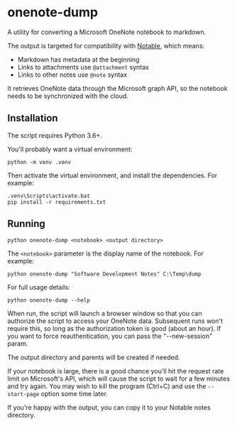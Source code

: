 onenote-dump
============

A utility for converting a Microsoft OneNote notebook to markdown.

The output is targeted for compatibility with
[Notable](https://github.com/notable/notable), which means:
* Markdown has metadata at the beginning
* Links to attachments use `@attachment` syntax
* Links to other notes use `@note` syntax

It retrieves OneNote data through the Microsoft graph API, so the notebook
needs to be synchronized with the cloud. 

Installation
------------
The script requires Python 3.6+.

You'll probably want a virtual environment:

```
python -m venv .venv
```

Then activate the virtual environment, and install the dependencies. For
example: 

```
.venv\Scripts\activate.bat
pip install -r requirements.txt
```

Running
-------

```
python onenote-dump <notebook> <output directory>
```

The `<notebook>` parameter is the display name of the notebook. For example:

```
python onenote-dump "Software Development Notes" C:\Temp\dump
```

For full usage details:

```
python onenote-dump --help
```

When run, the script will launch a browser window so that you can authorize the
script to access your OneNote data. Subsequent runs won't require this, so long
as the authorization token is good (about an hour). If you want to force
reauthentication, you can pass the "--new-session" param. 

The output directory and parents will be created if needed.

If your notebook is large, there is a good chance you'll hit the request rate
limit on Microsoft's API, which will cause the script to wait for a few minutes
and try again. You may wish to kill the program (Ctrl+C) and use the
`--start-page` option some time later. 

If you're happy with the output, you can copy it to your Notable notes
directory. 
